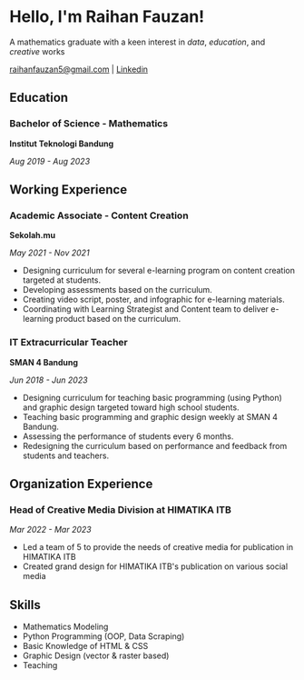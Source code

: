# Hello, I'm Raihan Fauzan!
A mathematics graduate with a keen interest in *data*, *education*, and *creative* works

raihanfauzan5@gmail.com | [Linkedin](linkedin.com/in/raihanfauzan)

## Education

### Bachelor of Science - Mathematics

**Institut Teknologi Bandung**

*Aug 2019 - Aug 2023*

## Working Experience

### Academic Associate - Content Creation

**Sekolah.mu**

*May 2021 - Nov 2021*

- Designing curriculum for several e-learning program on content creation targeted at students.
- Developing assessments based on the curriculum.
- Creating video script, poster, and infographic for e-learning materials.
- Coordinating with Learning Strategist and Content team to deliver e-learning product based on the curriculum.

### IT Extracurricular Teacher

**SMAN 4 Bandung**

*Jun 2018 - Jun 2023*

- Designing curriculum for teaching basic programming (using Python) and graphic design targeted
toward high school students.
- Teaching basic programming and graphic design weekly at SMAN 4 Bandung.
- Assessing the performance of students every 6 months.
- Redesigning the curriculum based on performance and feedback from students and teachers.

## Organization Experience

### Head of Creative Media Division at HIMATIKA ITB

*Mar 2022 - Mar 2023*

- Led a team of 5 to provide the needs of creative media for publication in HIMATIKA ITB
- Created grand design for HIMATIKA ITB's publication on various social media

## Skills
- Mathematics Modeling
- Python Programming (OOP, Data Scraping)
- Basic Knowledge of HTML & CSS
- Graphic Design (vector & raster based)
- Teaching
